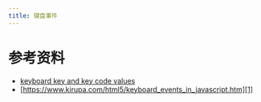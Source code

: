 ```yaml
---
title: 键盘事件
---
```



# 参考资料

- [keyboard key and key code values][2]
- [https://www.kirupa.com/html5/keyboard_events_in_javascript.htm][1]


[2]: http://help.adobe.com/en_US/AS2LCR/Flash_10.0/help.html?content=00000520.html
[1]: https://www.kirupa.com/html5/keyboard_events_in_javascript.htm
